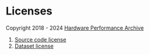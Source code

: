 [GROUP_ACCOUNT]: https://github.com/HardwarePerformanceArchive

# Licenses
Copyright 2018 - 2024 [Hardware Performance Archive][GROUP_ACCOUNT]

1. [Source code license](./mit_license.md)
2. [Dataset license](./cc40_license.md)